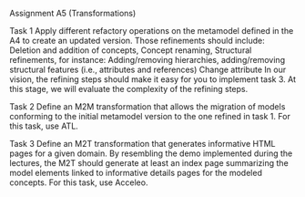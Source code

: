 Assignment A5 (Transformations)

Task 1
Apply different refactory operations on the metamodel defined in the A4 to create an updated version. Those refinements should include:
Deletion and addition of concepts,
Concept renaming,
Structural refinements, for instance:
Adding/removing hierarchies,
adding/removing structural features (i.e., attributes and references)
Change attribute
In our vision, the refining steps should make it easy for you to implement task 3. At this stage, we will evaluate the complexity of the refining steps.

Task 2
Define an M2M transformation that allows the migration of models conforming to the initial metamodel version to the one refined in task 1. For this task, use ATL.

Task 3
Define an M2T transformation that generates informative HTML pages for a given domain. By resembling the demo implemented during the lectures, the M2T should generate at least an index page summarizing the model elements linked to informative details pages for the modeled concepts.
For this task, use Acceleo.
